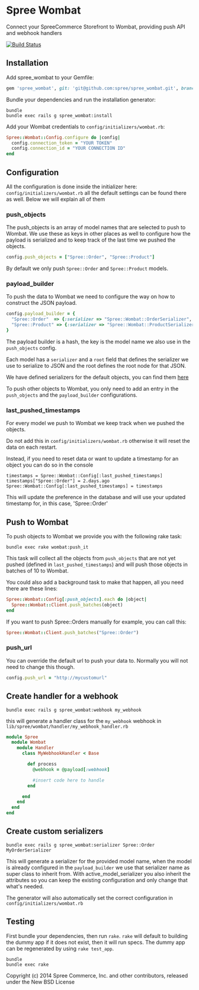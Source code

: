 # Spree Wombat

Connect your SpreeCommerce Storefront to Wombat, providing push API and webhook handlers

[![Build Status](https://travis-ci.org/spree/spree_wombat.svg?branch=refactor-client-wombat-ruby)](https://travis-ci.org/spree/spree_wombat)

## Installation

Add spree_wombat to your Gemfile:

```ruby
gem 'spree_wombat', git: 'git@github.com:spree/spree_wombat.git', branch: 'master'
```

Bundle your dependencies and run the installation generator:

```shell
bundle
bundle exec rails g spree_wombat:install
```

Add your Wombat credentials to `config/initializers/wombat.rb`:

```ruby
Spree::Wombat::Config.configure do |config|
  config.connection_token = "YOUR TOKEN"
  config.connection_id = "YOUR CONNECTION ID"
end
```

## Configuration

All the configuration is done inside the initializer here: `config/initializers/wombat.rb` all the default settings can be found there as well. Below we will explain all of them

### push_objects

The push_objects is an array of model names that are selected to push to Wombat. We use these as keys in other places as well to configure how the payload is serialized and to keep track of the last time we pushed the objects.

```ruby
config.push_objects = ["Spree::Order", "Spree::Product"]
```

By default we only push `Spree::Order` and `Spree::Product` models.

### payload_builder

To push the data to Wombat we need to configure the way on how to construct the JSON payload.


```ruby
config.payload_builder = {
  "Spree::Order"  => {:serializer => "Spree::Wombat::OrderSerializer", :root => "orders"},
  "Spree::Product" => {:serializer => "Spree::Wombat::ProductSerializer", :root => "products"},
}

```
The payload builder is a hash, the key is the model name we also use in the `push_objects` config.

Each model has a `serializer` and a `root` field that defines the serializer we use to serialize to JSON and the root defines the root node for that JSON.

We have defined serializers for the default objects, you can find them [here](https://github.com/spree/spree_wombat/tree/2-3-stable/app/serializers/spree/wombat)

To push other objects to Wombat, you only need to add an entry in the `push_objects` and the `payload_builder` configurations.


### last_pushed_timestamps

For every model we push to Wombat we keep track when we pushed the objects.

Do not add this in `config/initializers/wombat.rb` otherwise it will reset the data on each restart.

Instead, if you need to reset data or want to update a timestamp for an object you can do so in the console

```shell
timestamps = Spree::Wombat::Config[:last_pushed_timestamps]
timestamps["Spree::Order"] = 2.days.ago
Spree::Wombat::Config[:last_pushed_timestamps] = timestamps
```

This will update the preference in the database and will use your updated timestamp for, in this case, 'Spree::Order'

## Push to Wombat

To push objects to Wombat we provide you with the following rake task:

```shell
bundle exec rake wombat:push_it
```

This task will collect all the objects from `push_objects` that are not yet pushed (defined in `last_pushed_timestamps`) and will push those objects in batches of 10 to Wombat.

You could also add a background task to make that happen, all you need there are these lines:

```ruby
Spree::Wombat::Config[:push_objects].each do |object|
  Spree::Wombat::Client.push_batches(object)
end
```

If you want to push Spree::Orders manually for example, you can call this:

```ruby
Spree::Wombat::Client.push_batches("Spree::Order")
```

### push_url

You can override the default url to push your data to. Normally you will not need to change this though.

```ruby
config.push_url = "http://mycustomurl"
```

## Create handler for a webhook

```shell
bundle exec rails g spree_wombat:webhook my_webhook
```

this will generate a handler class for the `my_webhook` webhook in `lib/spree/wombat/handler/my_webhook_handler.rb`

```ruby
module Spree
  module Wombat
    module Handler
      class MyWebhookHandler < Base

        def process
          @webhook = @payload[:webhook]

          #insert code here to handle
        end

      end
    end
  end
end

```


## Create custom serializers

```shell
bundle exec rails g spree_wombat:serializer Spree::Order MyOrderSerializer
```

This will generate a serializer for the provided model name, when the model is already configured in the `payload_builder` we use that serializer name as super class to inherit from. With active_model_serializer you also inherit the attributes so you can keep the existing configuration and only change that what's needed.

The generator will also automatically set the correct configuration in `config/initializers/wombat.rb`

## Testing

First bundle your dependencies, then run `rake`. `rake` will default to building the dummy app if it does not exist, then it will run specs. The dummy app can be regenerated by using `rake test_app`.

```shell
bundle
bundle exec rake
```

Copyright (c) 2014 Spree Commerce, Inc. and other contributors, released under the New BSD License
